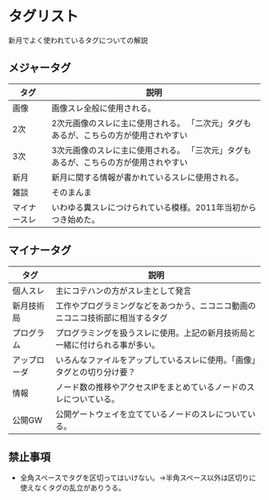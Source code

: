 # タグリスト

新月でよく使われているタグについての解説

## メジャータグ
| タグ | 説明 |
| ---- | ---- |
| 画像 | 画像スレ全般に使用される。 |
| 2次 | 2次元画像のスレに主に使用される。 「二次元」タグもあるが、こちらの方が使用されやすい |
| 3次 | 3次元画像のスレに主に使用される。 「三次元」タグもあるが、こちらの方が使用されやすい |
| 新月 | 新月に関する情報が書かれているスレに使用される。 |
| 雑談 | そのまんま
| マイナースレ | いわゆる糞スレにつけられている模様。2011年当初からつき始めた。 |

## マイナータグ
| タグ | 説明 |
| ---- | ---- |
| 個人スレ | 主にコテハンの方がスレ主として発言 |
| 新月技術局 | 工作やプログラミングなどをあつかう、ニコニコ動画のニコニコ技術部に相当するタグ |
| プログラム | プログラミングを扱うスレに使用。上記の新月技術局と一緒に付けられる事が多い。 |
| アップローダ | いろんなファイルをアップしているスレに使用。「画像」タグとの切り分け要？ |
| 情報 | ノード数の推移やアクセスIPをまとめているノードのスレについている。 |
| 公開GW | 公開ゲートウェイを立てているノードのスレについている。 |

## 禁止事項
- 全角スペースでタグを区切ってはいけない。→半角スペース以外は区切りに使えなくタグの乱立がありうる。

